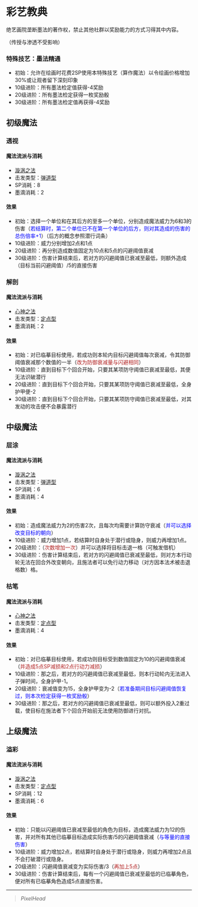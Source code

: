 # 彩艺教典

绝艺画院垄断墨法的著作权，禁止其他社群以奖励能力的方式习得其中内容。

（传授与渗透不受影响）

### 特殊技艺：墨法精通

* 初始：允许在绘画时花费2SP使用本特殊技艺（算作魔法）以令绘画价格增加30%或让观者留下深刻印象
* 10级进阶：所有墨法检定值获得-4奖励
* 20级进阶：所有墨法检定获得一枚奖励骰
* 30级进阶：所有墨法检定值再获得-4奖励

## 初级魔法

### 透视

#### 魔法流派与消耗

* <a href="/rules/V4.x rules/8·magic/#旋涡之法" target="_blank">漩涡之法</a>
* 击发类型：<a href="/rules/V4.x rules/8·magic/#魔法的击发类型" target="_blank">弹道型</a>
* SP消耗：8
* 墨滴消耗：2

#### 效果

* 初始：选择一个单位和在其后方的至多一个单位，分别造成魔法威力为6和3的伤害（<font color="#0000FF">若结算时，第二个单位已不在第一个单位的后方，则对其造成的伤害的总伤倍率+1</font>）（后方的概念参照潜行词条）
* 10级进阶：威力分别增加2点和1点
* 20级进阶：再分别造成数值固定为10点和5点的闪避阈值衰减
* 30级进阶：伤害计算结束后，若对方的闪避阈值已衰减至最低，则额外造成（目标当前闪避阈值）/5的直接伤害

### 解剖

#### 魔法流派与消耗

* <a href="/rules/V4.x rules/8·magic/#心神之法" target="_blank">心神之法</a>
* 击发类型：<a href="/rules/V4.x rules/8·magic/#魔法的击发类型" target="_blank">定点型</a>
* 墨滴消耗：2

#### 效果

* 初始：对已临摹目标使用，若成功则本轮内目标闪避阈值每次衰减，令其防御阈值衰减那个数值的一半（<font color="#B22222">改为防御衰减量与闪避相同</font>）
* 10级进阶：直到目标下个回合开始，只要其某项防守阈值已衰减至最低，其便无法识破潜行
* 20级进阶：直到目标下个回合开始，只要其某项防守阈值已衰减至最低，全身护甲便-2
* 30级进阶：直到目标下个回合开始，只要其某项防守阈值已衰减至最低，对其发动的攻击便不会暴露潜行

## 中级魔法

### 层涂

#### 魔法流派与消耗

* <a href="/rules/V4.x rules/8·magic/#旋涡之法" target="_blank">漩涡之法</a>
* 击发类型：<a href="/rules/V4.x rules/8·magic/#魔法的击发类型" target="_blank">弹道型</a>
* SP消耗：6
* 墨滴消耗：4

#### 效果

* 初始：造成魔法威力为2的伤害2次，且每次均需要计算防守衰减（<font color="#0000FF">并可以选择改变目标的朝向</font>）
* 10级进阶：威力增加1点，若结算时自身处于潜行或隐身，则威力再增加1点。
* 20级进阶：（<font color="#B22222">次数增加一次</font>）并可以选择将目标击退一格（可触发借机）
* 30级进阶：伤害计算结束后，若对方的闪避阈值已衰减至最低，则对方本行动轮无法在回合外改变朝向，且施法者可以免行动力移动（对方因本法术被击退格数）格。

### 枯笔

#### 魔法流派与消耗

* <a href="/rules/V4.x rules/8·magic/#心神之法" target="_blank">心神之法</a>
* 击发类型：<a href="/rules/V4.x rules/8·magic/#魔法的击发类型" target="_blank">定点型</a>
* 墨滴消耗：4

#### 效果

* 初始：对已临摹目标使用，若成功则目标受到数值固定为10的闪避阈值衰减（<font color="#B22222">并造成5点SP减损和2点行动力减损</font>）
* 10级进阶：那之后，若对方的闪避阈值已衰减至最低，则本行动轮内无法进入子弹时间，全身护甲-1。
* 20级进阶：衰减值变为15，全身护甲变为-2（<font color="#0000FF">若准备期间目标闪避阈值恢复过，则本次检定获得一枚奖励骰</font>）
* 30级进阶：那之后，若对方的闪避阈值已衰减至最低，则可以额外投入2重过载，使目标在施法者下个回合开始前无法使用防御进行对抗。

## 上级魔法

### 溢彩

#### 魔法流派与消耗

* <a href="/rules/V4.x rules/8·magic/#旋涡之法" target="_blank">漩涡之法</a>
* 击发类型：<a href="/rules/V4.x rules/8·magic/#魔法的击发类型" target="_blank">定点型</a>
* SP消耗：12
* 墨滴消耗：6

#### 效果

* 初始：只能以闪避阈值已衰减至最低的角色为目标，造成魔法威力为12的伤害，并对所有其他已临摹目标造成实际伤害/5的闪避阈值衰减（<font color="#0000FF">与等量的直接伤害</font>）
* 10级进阶：威力增加2点，若结算时自身处于潜行或隐身，则威力再增加2点且不会打破潜行或隐身。
* 20级进阶：闪避阈值衰减变为实际伤害/3（<font color="#B22222">再加上5点</font>）
* 30级进阶：伤害计算结束后，每有一个闪避阈值已衰减至最低的已临摹角色，便对所有已临摹角色造成5点直接伤害。

---

> *PixelHead*